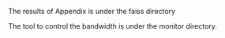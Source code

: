 The results of Appendix is under the faiss directory


The tool to control the bandwidth is under the monitor directory.
